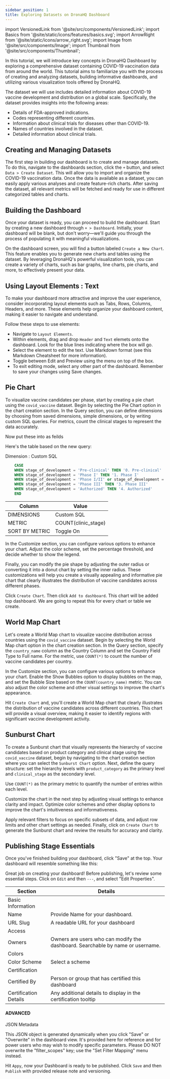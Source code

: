 ```yaml
---
sidebar_position: 1
title: Exploring Datasets on DronaHQ Dashboard
---
```


import VersionedLink from '@site/src/components/VersionedLink'; 
import Basics from '@site/static/icons/features/basics.svg'; 
import ArrowRight from '@site/static/icons/arrow_right.svg'; 
import Image from '@site/src/components/Image'; 
import Thumbnail from '@site/src/components/Thumbnail';

In this tutorial, we will introduce key concepts in DronaHQ Dashboard by exploring a comprehensive dataset containing
COVID-19 vaccination data from around the world. This tutorial aims to familiarize you with the process of creating and
analyzing datasets, building informative dashboards, and utilizing various visualization tools offered by DronaHQ.

The dataset we will use includes detailed information about COVID-19 vaccine development and distribution on a global
scale. Specifically, the dataset provides insights into the following areas:

- Details of FDA-approved indications.
- Codes representing different countries.
- Information about clinical trials for diseases other than COVID-19.
- Names of countries involved in the dataset.
- Detailed information about clinical trials.

## Creating and Managing Datasets

The first step in building our dashboard is to create and manage datasets. To do this, navigate to the dashboards
section, click the `+` button, and select `Data > Create Dataset`. This will allow you to import and organize the
COVID-19 vaccination data. Once the data is available as a dataset, you can easily apply various analyses and create
feature-rich charts. After saving the dataset, all relevant metrics will be fetched and ready for use in different
categorized tables and charts.

## Building the Dashboard

Once your dataset is ready, you can proceed to build the dashboard. Start by creating a new dashboard through
`+ > Dashboard`. Initially, your dashboard will be blank, but don't worry—we'll guide you through the process of
populating it with meaningful visualizations.

On the dashboard screen, you will find a button labeled `Create a New Chart`. This feature enables you to generate new
charts and tables using the dataset. By leveraging DronaHQ's powerful visualization tools, you can create a variety of
charts, such as bar graphs, line charts, pie charts, and more, to effectively present your data.

## Using Layout Elements : Text

To make your dashboard more attractive and improve the user experience, consider incorporating layout elements such as
Tabs, Rows, Columns, Headers, and more. These elements help organize your dashboard content, making it easier to
navigate and understand.

Follow these steps to use elements:

- Navigate to `Layout Elements`.
- Within elements, drag and drop `Header` and `Text` elemets onto the dashboard. Look for the blue lines indicating where the box will go.
- Select the element to edit the text. Use Markdown format (see this Markdown Cheatsheet for more information).
- Toggle between Edit and Preview using the menu on top of the box.
- To exit editing mode, select any other part of the dashboard. Remember to save your changes using Save changes.


## Pie Chart

To visualize vaccine candidates per phase, start by creating a pie chart using the `covid_vaccine` dataset. Begin by selecting the Pie Chart option in the chart creation section. In the Query section, you can define dimensions by choosing from saved dimensions, simple dimensions, or by writing custom SQL queries. For metrics, count the clinical stages to represent the data accurately.

Now put these into as feilds

Here's the table based on the new query:



Dimension : Custom SQL 

```sql
    CASE 
    WHEN stage_of_development = 'Pre-clinical' THEN '0. Pre-clinical'
    WHEN stage_of_development = 'Phase I' THEN '1. Phase I' 
    WHEN stage_of_development = 'Phase I/II' or stage_of_development = 'Phase II' THEN '2. Phase II or Combined I/II'
    WHEN stage_of_development = 'Phase III' THEN '3. Phase III'
    WHEN stage_of_development = 'Authorized' THEN '4. Authorized'
    END
```

| Column                | Value                  |
|-----------------------|------------------------|
| DIMENSIONS            | Custom SQL            |
| METRIC                | COUNT(clinic_stage)                  |
| SORT BY METRIC        | Toggle On           |

In the Customize section, you can configure various options to enhance your chart. Adjust the color scheme, set the percentage threshold, and decide whether to show the legend. 

Finally, you can modify the pie shape by adjusting the outer radius or converting it into a donut chart by setting the inner radius. These customizations will help you create a visually appealing and informative pie chart that clearly illustrates the distribution of vaccine candidates across different phases.

Click `Create Chart`. Then click `Add to dashboard`. This chart will be added top dashboard. We are going to repeat this for every chart or table we create.

## World Map Chart

Let's create a World Map chart to visualize vaccine distribution across countries using the `covid_vaccine` dataset. Begin by selecting the World Map chart option in the chart creation section. In the Query section, specify the `country_name` column as the Country Column and set the Country Field Type to Full name. For the metric, use `COUNT(*)` to count the number of vaccine candidates per country.

In the Customize section, you can configure various options to enhance your chart. Enable the Show Bubbles option to display bubbles on the map, and set the Bubble Size based on the `COUNT(country_name)` metric. You can also adjust the color scheme and other visual settings to improve the chart's appearance.

Hit `Create Chart` and, you'll create a World Map chart that clearly illustrates the distribution of vaccine candidates across different countries. This chart will provide a visual overview, making it easier to identify regions with significant vaccine development activity.

## Sunburst Chart

To create a Sunburst chart that visually represents the hierarchy of vaccine candidates based on product category and clinical stage using the `covid_vaccine` dataset, begin by navigating to the chart creation section where you can select the `Sunburst Chart` option. 
Next, define the query structure: 
set the hierarchy levels with `product_category` as the primary level and `clinical_stage` as the secondary level. 

Use `COUNT(*)` as the primary metric to quantify the number of entries within each level.

Customize the chart in the next step by adjusting visual settings to enhance clarity and impact. Optimize color schemes and other display options to improve the chart's intuitiveness and informativeness.

Apply relevant filters to focus on specific subsets of data, and adjust row limits and other chart settings as needed. Finally, click on `Create Chart` to generate the Sunburst chart and review the results for accuracy and clarity. 


## Publishing Stage Essentials

Once you've finished building your dashboard, click "Save" at the top. Your dashboard will resemble something like this:

Great job on creating your dashboard! Before publishing, let's review some essential steps. Click on `Edit` and then `---`, and select "Edit Properties".



| Section                 | Details                                                                 |
|-------------------------|-------------------------------------------------------------------------|
| Basic Information   |                                                                       |
| Name                    | Provide Name for your dashboard.                                                   |
| URL Slug                | A readable URL for your dashboard                                       |
| Access              |                                                                       |
| Owners                  | Owners are users who can modify the dashboard. Searchable by name or username. |
| Colors              |                                                                       |
| Color Scheme            | Select a scheme                                                         |
| Certification       |                                                                       |
| Certified By            | Person or group that has certified this dashboard                       |
| Certification Details   | Any additional details to display in the certification tooltip           |


#### ADVANCED

JSON Metadata

This JSON object is generated dynamically when you click "Save" or "Overwrite" in the dashboard view. It's provided here for reference and for power users who may wish to modify specific parameters. Please DO NOT overwrite the "filter_scopes" key; use the "Set Filter Mapping" menu instead.


Hit `Appy`, now your Dashboard is ready to be published. Click `Save` and then `Publish` with provided release note and versioning.